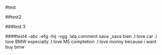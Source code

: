 #test

##test2

###test 3

####test4
-abc
-efg
-hij
-vgg
.lala,comment sava 
_sava bien 
.I love car 
.I love BMW especially 
.I love M5 comptetion
.I love monny because i want buy bmw 